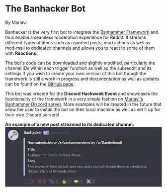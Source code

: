 # The Banhacker Bot
By Mariavi

Banhacker is the very first bot to integrate the [Banhammer Framework](https://github.com/Dan6erbond/Banhammer-Framework) and thus enable a seamless moderation experience for Reddit. It streams different types of items such as reported posts, mod actions as well as mod-mail to dedicated channels and allows you to react to some of them with **Reactions**.

The bot's code can be downloaded and slightly modified, particularly the channel IDs within each trigger function as well as the subreddit and its settings if you wish to create your own version of this bot though the framework is still a work in progress and documentation as well as updates can be found on the [GitHub page](https://github.com/Dan6erbond/Banhammer-Framework).

This bot was created for the **Discord Hackweek Event** and showcases the functionality of the framework in a very simple fashion on [Mariavi's Banhammer Discord server](https://discordapp.com/invite/9JrGC8f). More examples will be created in the future that allow the user to install the bot on their local machine as well as set it up for their own Discord servers!

**An example of a new post streamed to its dedicated channel:**
![New posts are streamed to a dedicated channel on Discord.](img/Anmerkung%202019-06-27%20184629.jpg)

